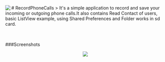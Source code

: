 <img src="http://i.hizliresim.com/zrM9Mj.png" align="left" />
# RecordPhoneCalls
> It's a simple application to record and save your incoming or outgoing phone calls.It also contains Read Contact of users, basic ListView example, using Shared Preferences and Folder works in sd card.
<br><br><br>

###Screenshots
<p align="center">
<img src="http://i.hizliresim.com/7MWgJm.png"/>
</p>
